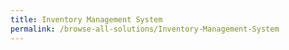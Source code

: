 ```yaml
---
title: Inventory Management System
permalink: /browse-all-solutions/Inventory-Management-System
---
```


